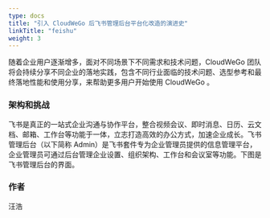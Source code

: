 ```yaml
---
type: docs
title: "引入 CloudWeGo 后飞书管理后台平台化改造的演进史"
linkTitle: "feishu"
weight: 3
---
```


随着企业用户逐渐增多，面对不同场景下不同需求和技术问题，CloudWeGo 团队将会持续分享不同企业的落地实践，包含不同行业面临的技术问题、选型参考和最终落地性能和使用分享，来帮助更多用户开始使用 CloudWeGo 。

### 架构和挑战
飞书是真正的一站式企业沟通与协作平台，整合视频会议、即时消息、日历、云文档、邮箱、工作台等功能于一体，立志打造高效的办公方式，加速企业成长。飞书管理后台（以下简称 Admin）是飞书套件专为企业管理员提供的信息管理平台，企业管理员可通过后台管理企业设置、组织架构、工作台和会议室等功能。下图是飞书管理后台的界面。

### 作者
汪浩


